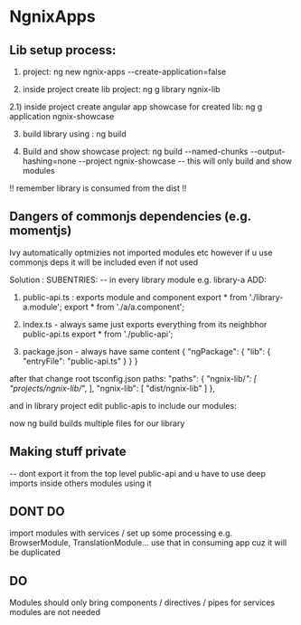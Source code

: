 # NgnixApps

## Lib setup process:
<!-- library setup tips : https://www.youtube.com/watch?v=2vHJ3_Om_gU&t=546s&ab_channel=B%C3%A4rnerJSTalks --> 
1) project:   ng new ngnix-apps --create-application=false

2) inside project create lib project: ng g library ngnix-lib

2.1) inside project create angular app showcase for created lib: ng g application ngnix-showcase

3) build library using : ng build

4) Build and show showcase project: ng build --named-chunks --output-hashing=none --project ngnix-showcase
-- this will only build and show modules

!! remember library is consumed from the dist !!

## Dangers of commonjs dependencies (e.g. momentjs)
Ivy automatically optmizies not imported modules etc however if u use commonjs deps it will be included even
if not used

Solution : SUBENTRIES:
-- in every library module e.g. library-a ADD:

1) public-api.ts : exports module and component
  export * from './library-a.module';
  export * from './a/a.component';

2) index.ts - always same just exports everything from its neighbhor public-api.ts
export * from './public-api';

3) package.json - always have same content
{
  "ngPackage": {
    "lib": {
      "entryFile": "public-api.ts"
    }
  }
}

after that change root tsconfig.json paths:
    "paths": {
      "ngnix-lib/*": [
        "projects/ngnix-lib/*",
      ],
      "ngnix-lib": [
        "dist/ngnix-lib"
      ]
    },

and in library project edit public-apis to include our modules:

now ng build builds multiple files for our library

## Making stuff private
-- dont export it from the top level public-api and u have to use deep imports inside others modules using it

## DONT DO
import modules with services / set up some processing  e.g. BrowserModule, TranslationModule... use that in 
consuming app cuz it will be duplicated

## DO
Modules should only bring components  / directives / pipes for services modules are not needed

